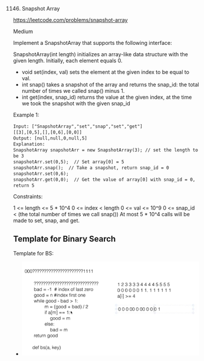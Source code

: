 1146. Snapshot Array

https://leetcode.com/problems/snapshot-array

Medium

Implement a SnapshotArray that supports the following interface:

SnapshotArray(int length) initializes an array-like data structure with the given length. Initially, each element equals 0.
* void set(index, val) sets the element at the given index to be equal to val.
* int snap() takes a snapshot of the array and returns the snap_id: the total number of times we called snap() minus 1.
* int get(index, snap_id) returns the value at the given index, at the time we took the snapshot with the given snap_id
 

Example 1:
```
Input: ["SnapshotArray","set","snap","set","get"]
[[3],[0,5],[],[0,6],[0,0]]
Output: [null,null,0,null,5]
Explanation: 
SnapshotArray snapshotArr = new SnapshotArray(3); // set the length to be 3
snapshotArr.set(0,5);  // Set array[0] = 5
snapshotArr.snap();  // Take a snapshot, return snap_id = 0
snapshotArr.set(0,6);
snapshotArr.get(0,0);  // Get the value of array[0] with snap_id = 0, return 5
```

Constraints:

1 <= length <= 5 * 10^4
0 <= index < length
0 <= val <= 10^9
0 <= snap_id < (the total number of times we call snap())
At most 5 * 10^4 calls will be made to set, snap, and get.

## Template for Binary Search

Template for BS:
* ![snap-bs](snap-bs.png)
